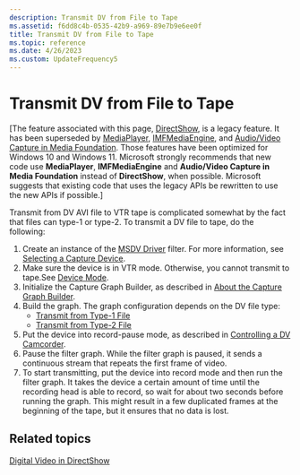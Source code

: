 ```yaml
---
description: Transmit DV from File to Tape
ms.assetid: f6dd8c4b-0535-42b9-a969-89e7b9e6ee0f
title: Transmit DV from File to Tape
ms.topic: reference
ms.date: 4/26/2023
ms.custom: UpdateFrequency5
---
```


# Transmit DV from File to Tape

\[The feature associated with this page, [DirectShow](/windows/win32/directshow/directshow), is a legacy feature. It has been superseded by [MediaPlayer](/uwp/api/Windows.Media.Playback.MediaPlayer), [IMFMediaEngine](/windows/win32/api/mfmediaengine/nn-mfmediaengine-imfmediaengine), and [Audio/Video Capture in Media Foundation](/windows/win32/medfound/audio-video-capture-in-media-foundation). Those features have been optimized for Windows 10 and Windows 11. Microsoft strongly recommends that new code use **MediaPlayer**, **IMFMediaEngine** and **Audio/Video Capture in Media Foundation** instead of **DirectShow**, when possible. Microsoft suggests that existing code that uses the legacy APIs be rewritten to use the new APIs if possible.\]

Transmit from DV AVI file to VTR tape is complicated somewhat by the fact that files can type-1 or type-2. To transmit a DV file to tape, do the following:

1.  Create an instance of the [MSDV Driver](msdv-driver.md) filter. For more information, see [Selecting a Capture Device](selecting-a-capture-device.md).
2.  Make sure the device is in VTR mode. Otherwise, you cannot transmit to tape.See [Device Mode](device-mode.md).
3.  Initialize the Capture Graph Builder, as described in [About the Capture Graph Builder](about-the-capture-graph-builder.md).
4.  Build the graph. The graph configuration depends on the DV file type:
    -   [Transmit from Type-1 File](transmit-from-type-1-file.md)
    -   [Transmit from Type-2 File](transmit-from-type-2-file.md)
5.  Put the device into record-pause mode, as described in [Controlling a DV Camcorder](controlling-a-dv-camcorder.md).
6.  Pause the filter graph. While the filter graph is paused, it sends a continuous stream that repeats the first frame of video.
7.  To start transmitting, put the device into record mode and then run the filter graph. It takes the device a certain amount of time until the recording head is able to record, so wait for about two seconds before running the graph. This might result in a few duplicated frames at the beginning of the tape, but it ensures that no data is lost.

## Related topics

<dl> <dt>

[Digital Video in DirectShow](digital-video-in-directshow.md)
</dt> </dl>

 

 



